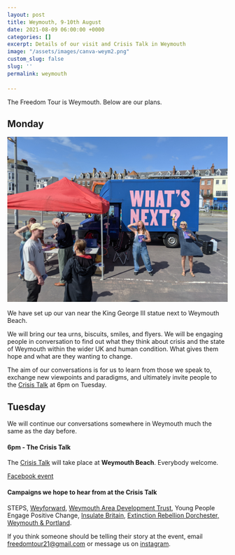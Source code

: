 ```yaml
---
layout: post
title: Weymouth, 9-10th August
date: 2021-08-09 06:00:00 +0000
categories: []
excerpt: Details of our visit and Crisis Talk in Weymouth
image: "/assets/images/canva-weym2.png"
custom_slug: false
slug: ''
permalink: weymouth

---
```

The Freedom Tour is  Weymouth. Below are our plans.

## Monday

![](/assets/images/pxl_20210809_101548142.jpg)

We have set up our van near the King George III statue next to Weymouth Beach.

We will bring our tea urns, biscuits, smiles, and flyers. We will be engaging people in conversation to find out what they think about crisis and the state of Weymouth within the wider UK and human condition. What gives them hope and what are they wanting to change.

The aim of our conversations is for us to learn from those we speak to, exchange new viewpoints and paradigms, and ultimately invite people to the [Crisis Talk](freedomtour.uk/crisis-talk) at 6pm on Tuesday.

## Tuesday

We will continue our conversations somewhere in Weymouth much the same as the day before.

#### 6pm - The Crisis Talk

The [Crisis Talk](freedomtour.uk/crisis-talk) will take place at **Weymouth Beach**. Everybody welcome.

[Facebook event](https://www.facebook.com/events/675371890524016)

#### Campaigns we hope to hear from at the Crisis Talk

STEPS, [Weyforward](https://www.weyforward.net/), [Weymouth Area Development Trust](https://wadt.org.uk/), Young People Engage Positive Change, [Insulate Britain](https://www.insulatebritain.com/), [Extinction Rebellion Dorchester, Weymouth & Portland](https://www.facebook.com/xrdorchesterweymouthportland/).

If you think someone should be telling their story at the event, email freedomtour21@gmail.com or message us on [instagram](https://www.instagram.com/freedomtour21).